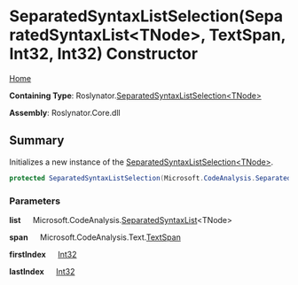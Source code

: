 # SeparatedSyntaxListSelection\(SeparatedSyntaxList\<TNode>, TextSpan, Int32, Int32\) Constructor

[Home](../../../README.md)

**Containing Type**: Roslynator\.[SeparatedSyntaxListSelection\<TNode>](../README.md)

**Assembly**: Roslynator\.Core\.dll

## Summary

Initializes a new instance of the [SeparatedSyntaxListSelection\<TNode>](../README.md)\.

```csharp
protected SeparatedSyntaxListSelection(Microsoft.CodeAnalysis.SeparatedSyntaxList<TNode> list, Microsoft.CodeAnalysis.Text.TextSpan span, int firstIndex, int lastIndex)
```

### Parameters

**list** &emsp; Microsoft\.CodeAnalysis\.[SeparatedSyntaxList](https://docs.microsoft.com/en-us/dotnet/api/microsoft.codeanalysis.separatedsyntaxlist-1)\<TNode>

**span** &emsp; Microsoft\.CodeAnalysis\.Text\.[TextSpan](https://docs.microsoft.com/en-us/dotnet/api/microsoft.codeanalysis.text.textspan)

**firstIndex** &emsp; [Int32](https://docs.microsoft.com/en-us/dotnet/api/system.int32)

**lastIndex** &emsp; [Int32](https://docs.microsoft.com/en-us/dotnet/api/system.int32)